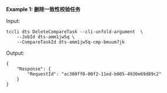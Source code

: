 **Example 1: 删除一致性校验任务**



Input: 

```
tccli dts DeleteCompareTask --cli-unfold-argument  \
    --JobId dts-amm1jw5q \
    --CompareTaskId dts-amm1jw5q-cmp-bmuum7jk
```

Output: 
```
{
    "Response": {
        "RequestId": "ac300ff0-00f2-11ed-b005-4930e69d89c2"
    }
}
```

